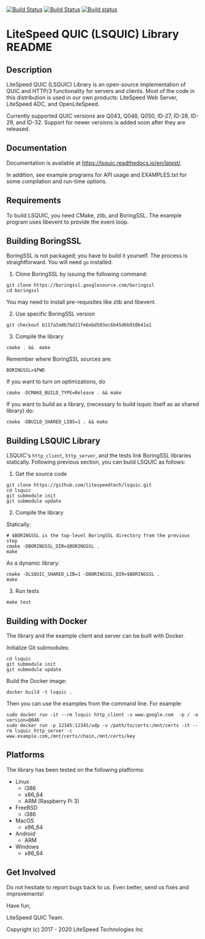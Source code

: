 [![Build Status](https://travis-ci.com/litespeedtech/lsquic.svg?branch=master)](https://travis-ci.com/litespeedtech/lsquic)
[![Build Status](https://api.cirrus-ci.com/github/litespeedtech/lsquic.svg)](https://cirrus-ci.com/github/litespeedtech/lsquic)
[![Build status](https://ci.appveyor.com/api/projects/status/ij4n3vy343pkgm1j?svg=true)](https://ci.appveyor.com/project/litespeedtech/lsquic)

LiteSpeed QUIC (LSQUIC) Library README
=============================================

Description
-----------

LiteSpeed QUIC (LSQUIC) Library is an open-source implementation of QUIC
and HTTP/3 functionality for servers and clients.  Most of the code in this
distribution is used in our own products: LiteSpeed Web Server, LiteSpeed ADC,
and OpenLiteSpeed.

Currently supported QUIC versions are Q043, Q046, Q050, ID-27, ID-28, ID-29,
and ID-32.  Support for newer versions is added soon after they are released.

Documentation
-------------

Documentation is available at https://lsquic.readthedocs.io/en/latest/.

In addition, see example programs for API usage and EXAMPLES.txt for
some compilation and run-time options.

Requirements
------------

To build LSQUIC, you need CMake, zlib, and BoringSSL.  The example program
uses libevent to provide the event loop.

Building BoringSSL
------------------

BoringSSL is not packaged; you have to build it yourself.  The process is
straightforward.  You will need `go` installed.

1. Clone BoringSSL by issuing the following command:

```
git clone https://boringssl.googlesource.com/boringssl
cd boringssl
```

You may need to install pre-requisites like zlib and libevent.

2. Use specific BoringSSL version

```
git checkout b117a3a0b7bd11fe6ebd503ec6b45d6b910b41a1
```

3. Compile the library

```
cmake . &&  make
```

Remember where BoringSSL sources are:
```
BORINGSSL=$PWD
```

If you want to turn on optimizations, do

```
cmake -DCMAKE_BUILD_TYPE=Release . && make
```

If you want to build as a library, (necessary to build lsquic itself
as as shared library) do:

```
cmake -DBUILD_SHARED_LIBS=1 . && make
```

Building LSQUIC Library
-----------------------

LSQUIC's `http_client`, `http_server`, and the tests link BoringSSL
libraries statically.  Following previous section, you can build LSQUIC
as follows:

1. Get the source code

```
git clone https://github.com/litespeedtech/lsquic.git
cd lsquic
git submodule init
git submodule update
```

2. Compile the library

Statically:


```
# $BORINGSSL is the top-level BoringSSL directory from the previous step
cmake -DBORINGSSL_DIR=$BORINGSSL .
make
```

As a dynamic library:

```
cmake -DLSQUIC_SHARED_LIB=1 -DBORINGSSL_DIR=$BORINGSSL .
make
```


3. Run tests

```
make test
```

Building with Docker
---------
The library and the example client and server can be built with Docker.

Initialize Git submodules:
```
cd lsquic
git submodule init
git submodule update
```

Build the Docker image:
```
docker build -t lsquic .
```

Then you can use the examples from the command line.  For example:
```
sudo docker run -it --rm lsquic http_client -s www.google.com  -p / -o version=Q046
sudo docker run -p 12345:12345/udp -v /path/to/certs:/mnt/certs -it --rm lsquic http_server -c www.example.com,/mnt/certs/chain,/mnt/certs/key
```

Platforms
---------

The library has been tested on the following platforms:
- Linux
  - i386
  - x86_64
  - ARM (Raspberry Pi 3)
- FreeBSD
  - i386
- MacOS
  - x86_64
- Android
  - ARM
- Windows
  - x86_64

Get Involved
------------

Do not hesitate to report bugs back to us.  Even better, send us fixes
and improvements!

Have fun,

LiteSpeed QUIC Team.

Copyright (c) 2017 - 2020 LiteSpeed Technologies Inc
